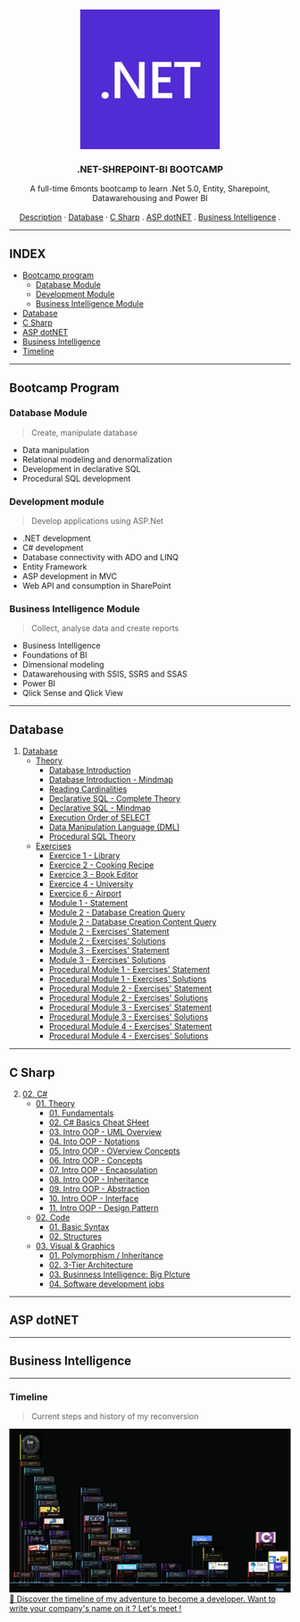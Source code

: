 
<!-- PROJECT LOGO -->
<br />
<p align="center">
  <a href="h./images/dotnet-logo.png">
    <img src="./images/dotnet-logo.png" alt="Logo" width="250" height=250">
  </a>

<h3 align="center">.NET-SHREPOINT-BI BOOTCAMP</h3>

  <p align="center">
    A full-time 6monts bootcamp to learn .Net 5.0, Entity,
    Sharepoint, Datawarehousing and Power BI
    <br />
    <br />
    <a href="#bootcamp-program">Description</a>
    ·
    <a href="#database">Database</a>
    ·
    <a href="#c-sharp">C Sharp</a>
    .
    <a href="#asp-dotnet">ASP dotNET</a>
    .
    <a href="#business-intelligence">Business Intelligence</a>
    .
  </p>

---

##  INDEX

-   [Bootcamp program](#bootcamp-program)
    -   [Database Module](#database-module)  
    -   [Development Module](#development-module)  
    -   [Business Intelligence Module](#business-intelligence-module)  
-   [Database](#Database)
-   [C Sharp](#c-sharp)
-   [ASP dotNET](#asp-dotnet)
-   [Business Intelligence](#business-intelligence)
-   [Timeline](#timeline)


---

##  Bootcamp Program

### Database Module
>   Create, manipulate database

-   Data manipulation
-   Relational modeling and denormalization 
-   Development in declarative SQL
-   Procedural SQL development

### Development module
>   Develop applications using ASP.Net 

-   .NET development
-   C# development
-   Database connectivity with ADO and LINQ
-   Entity Framework
-   ASP development in MVC
-   Web API and consumption in SharePoint

### Business Intelligence Module
>   Collect, analyse data and create reports

-   Business Intelligence
-   Foundations of BI
-   Dimensional modeling
-   Datawarehousing with SSIS, SSRS and SSAS
-   Power BI
-   Qlick Sense and Qlick View

---

##  Database

1.  [Database](https://github.com/nicode-io/ASP.NET_BI_Bootcamp/tree/main/01-Database)
    *   [Theory](https://github.com/nicode-io/ASP.NET_BI_Bootcamp/tree/main/01-Database/01-01_Theory)
        +   [Database Introduction](https://github.com/nicode-io/ASP.NET_BI_Bootcamp/blob/main/01-Database/01-01_Theory/01-01-01_Database%20introduction.pdf)
        +   [Database Introduction - Mindmap](https://github.com/nicode-io/ASP.NET_BI_Bootcamp/blob/main/01-Database/01-01_Theory/01-01-02_Database%20introduction%20-%20Mindmap.pdf)
        +   [Reading Cardinalities](https://github.com/nicode-io/ASP.NET_BI_Bootcamp/blob/main/01-Database/01-01_Theory/01-01-03_Reading%20cardinalities.pdf)
        +   [Declarative SQL - Complete Theory](https://github.com/nicode-io/ASP.NET_BI_Bootcamp/blob/main/01-Database/01-01_Theory/01-01-04_Declarative%20SQL%20-%20Complete%20theory.pdf)
        +   [Declarative SQL - Mindmap](https://github.com/nicode-io/ASP.NET_BI_Bootcamp/blob/main/01-Database/01-01_Theory/01-01-05_Declarative%20SQL%20-%20Mindmap.pdf)
        +   [Execution Order of SELECT](https://github.com/nicode-io/ASP.NET_BI_Bootcamp/blob/main/01-Database/01-01_Theory/01-01-06_Execution%20order%20of%20a%20SELECT.pdf)
        +   [Data Manipulation Language (DML)](https://github.com/nicode-io/ASP.NET_BI_Bootcamp/blob/main/01-Database/01-01_Theory/01-01-07_Data%20Manipulation%20Language%20(DML).pdf)
        +   [Procedural SQL Theory](https://github.com/nicode-io/ASP.NET_BI_Bootcamp/blob/main/01-Database/01-01_Theory/01-01-08_T-SQL_Procedural.pdf)
    *   [Exercises](https://github.com/nicode-io/ASP.NET_BI_Bootcamp/tree/main/01-Database/01-02_Exercices)
        +   [Exercice 1 - Library](https://github.com/nicode-io/ASP.NET_BI_Bootcamp/blob/main/01-Database/01-02_Exercises/01-02-01_Library.pdf)
        +   [Exercice 2 - Cooking Recipe](https://github.com/nicode-io/ASP.NET_BI_Bootcamp/blob/main/01-Database/01-02_Exercises/01-02-02_Cooking_recipe.pdf)
        +   [Exercice 3 - Book Editor](https://github.com/nicode-io/ASP.NET_BI_Bootcamp/blob/main/01-Database/01-02_Exercises/01-02-03_Booking_editor.pdf)
        +   [Exercice 4 - University](https://github.com/nicode-io/ASP.NET_BI_Bootcamp/blob/main/01-Database/01-02_Exercises/01-02-04_University.pdf)
        +   [Exercice 6 - Airport](https://github.com/nicode-io/ASP.NET_BI_Bootcamp/blob/main/01-Database/01-02_Exercises/01-02-05_Airport.pdf)
        +   [Module 1 - Statement](https://github.com/nicode-io/ASP.NET_BI_Bootcamp/blob/main/01-Database/01-02_Exercises/01-02-06_Module_1.pdf)
        +   [Module 2 - Database Creation Query](https://github.com/nicode-io/ASP.NET_BI_Bootcamp/blob/main/01-Database/01-02_Exercises/01-02-07_Creation%20DBSlide%20-%20Database.sql)
        +   [Module 2 - Database Creation Content Query](https://github.com/nicode-io/ASP.NET_BI_Bootcamp/blob/main/01-Database/01-02_Exercises/01-02-08_Creation%20DBSlide%20-%20Database_Content.sql)
        +   [Module 2 - Exercises' Statement](https://github.com/nicode-io/ASP.NET_BI_Bootcamp/blob/main/01-Database/01-02_Exercises/01-02-09_Module_2_Statement.pdf)
        +   [Module 2 - Exercises' Solutions](https://github.com/nicode-io/ASP.NET_BI_Bootcamp/blob/main/01-Database/01-02_Exercises/01-02-10_Module_2_Solutions.sql)
        +   [Module 3 - Exercises' Statement](https://github.com/nicode-io/ASP.NET_BI_Bootcamp/blob/main/01-Database/01-02_Exercises/01-02-11_Module_3_Statement.pdf)
        +   [Module 3 - Exercises' Solutions](https://github.com/nicode-io/ASP.NET_BI_Bootcamp/blob/main/01-Database/01-02_Exercises/01-02-12_Module_3_Solutions.sql)
        +   [Procedural Module 1 - Exercises' Statement](https://github.com/nicode-io/ASP.NET_BI_Bootcamp/blob/main/01-Database/01-02_Exercises/01-02-13_Procadural_Module_1_Statement.pdf)
        +   [Procedural Module 1 - Exercises' Solutions](https://github.com/nicode-io/ASP.NET_BI_Bootcamp/blob/main/01-Database/01-02_Exercises/01-02-14_Procedural_Module_1_Solutions.sql)
        +   [Procedural Module 2 - Exercises' Statement](https://github.com/nicode-io/ASP.NET_BI_Bootcamp/blob/main/01-Database/01-02_Exercises/01-02-15_Procedural_Module_2_Statement.pdf)
        +   [Procedural Module 2 - Exercises' Solutions](https://github.com/nicode-io/ASP.NET_BI_Bootcamp/blob/main/01-Database/01-02_Exercises/01-02-16_Procedural_Modue_2_Solutions.sql)
        +   [Procedural Module 3 - Exercises' Statement](https://github.com/nicode-io/ASP.NET_BI_Bootcamp/blob/main/01-Database/01-02_Exercises/01-02-17_Procedural_Module3_Statement.pdf)
        +   [Procedural Module 3 - Exercises' Solutions](https://github.com/nicode-io/ASP.NET_BI_Bootcamp/blob/main/01-Database/01-02_Exercises/01-02-18_Procedural_Module_3_Solutions.sql)
        +   [Procedural Module 4 - Exercises' Statement](https://github.com/nicode-io/ASP.NET_BI_Bootcamp/blob/main/01-Database/01-02_Exercises/01-02-19_Procedural_Module_4_Statement.pdf)
        +   [Procedural Module 4 - Exercises' Solutions](https://github.com/nicode-io/ASP.NET_BI_Bootcamp/blob/main/01-Database/01-02_Exercises/01-02-20_Procedural_Module_4_Solutions.sql)
    
---

##  C Sharp

2.  [02. C#](https://github.com/nicode-io/ASP.NET_BI_Bootcamp/tree/main/02-C_Sharp)
    *   [01. Theory](https://github.com/nicode-io/ASP.NET_BI_Bootcamp/tree/main/02-C_Sharp/02-01_Theory)
        +   [01. Fundamentals](https://github.com/nicode-io/ASP.NET_BI_Bootcamp/blob/main/02-C_Sharp/02-01_Theory/02-01-01_C%23_Fundamentals.pdf)
        +   [02. C# Basics Cheat SHeet](https://github.com/nicode-io/ASP.NET_BI_Bootcamp/blob/main/02-C_Sharp/02-01_Theory/02-01-02_CSharpCheatSheet_V2.2-1.pdf)
        +   [03. Intro OOP - UML Overview](https://github.com/nicode-io/ASP.NET_BI_Bootcamp/blob/main/02-C_Sharp/02-01_Theory/02-01-03_Intro_OOP-UML_overview.pdf)
        +   [04. Into OOP - Notations](https://github.com/nicode-io/ASP.NET_BI_Bootcamp/blob/main/02-C_Sharp/02-01_Theory/02-01-04_Intro_OOP-Notations.pdf)
        +   [05. Intro OOP - OVerview Concepts](https://github.com/nicode-io/ASP.NET_BI_Bootcamp/blob/main/02-C_Sharp/02-01_Theory/02-01-05_Intro_OOP-Overview_concepts.pdf)
        +   [06. Intro OOP - Concepts](https://github.com/nicode-io/ASP.NET_BI_Bootcamp/blob/main/02-C_Sharp/02-01_Theory/02-01-06_Intro_OOP-Concepts.pdf)
        +   [07. Intro OOP - Encapsulation](https://github.com/nicode-io/ASP.NET_BI_Bootcamp/blob/main/02-C_Sharp/02-01_Theory/02-01-07_Intro_OOP-Encapsulation.pdf)
        +   [08. Intro OOP - Inheritance](https://github.com/nicode-io/ASP.NET_BI_Bootcamp/blob/main/02-C_Sharp/02-01_Theory/02-01-08_Intro_OOP-Inheritance.pdf)
        +   [09. Intro OOP - Abstraction](https://github.com/nicode-io/ASP.NET_BI_Bootcamp/blob/main/02-C_Sharp/02-01_Theory/02-01-09_Intro_OOP-Abstraction.pdf)
        +   [10. Intro OOP - Interface](https://github.com/nicode-io/ASP.NET_BI_Bootcamp/blob/main/02-C_Sharp/02-01_Theory/02-01-10_Intro_OOP-Interface.pdf)
        +   [11. Intro OOP - Design Pattern](https://github.com/nicode-io/ASP.NET_BI_Bootcamp/blob/main/02-C_Sharp/02-01_Theory/02-01-11_Intro_OOP-Design_pattern.pdf)
    *   [02. Code](https://github.com/nicode-io/ASP.NET_BI_Bootcamp/tree/main/02-C_Sharp/02-02_Code)
        +   [01. Basic Syntax](https://github.com/nicode-io/ASP.NET_BI_Bootcamp/tree/main/02-C_Sharp/02-02_Code/02-02-01_Basic_Syntax_Algo/02-02-01_Basic_Syntax_Algo)
        +   [02. Structures](https://github.com/nicode-io/ASP.NET_BI_Bootcamp/tree/main/02-C_Sharp/02-02_Code/02-02-02_Structures/02-02-02_Structures)
	*   [03. Visual & Graphics](https://github.com/nicode-io/ASP.NET_BI_Bootcamp/tree/main/02-C_Sharp/02-03_Visuals_Graphics)
        +   [01. Polymorphism / Inheritance](https://github.com/nicode-io/ASP.NET_BI_Bootcamp/blob/main/02-C_Sharp/02-03_Visuals_Graphics/02-03-01_Polymorphism-Inheritance.png)
        +   [02. 3-Tier Architecture](https://github.com/nicode-io/ASP.NET_BI_Bootcamp/blob/main/02-C_Sharp/02-03_Visuals_Graphics/02-03-02_3-Tier_Architecture.png)
        +   [03. Businness Intelligence: Big PIcture](https://github.com/nicode-io/ASP.NET_BI_Bootcamp/blob/main/02-C_Sharp/02-03_Visuals_Graphics/02-03-03_BI_Big_Picture.png)
        +   [04. Software development jobs](https://github.com/nicode-io/ASP.NET_BI_Bootcamp/blob/main/02-C_Sharp/02-03_Visuals_Graphics/02-03-04_Software_Roles.png)

---

##  ASP dotNET



---

##  Business Intelligence




---

### Timeline
> Current steps and history of my reconversion

![Timeline](images/Timeline-21-04-05.png "Reconversion Timeline")
[:calendar: Discover the timeline of my adventure to become a developer. Want to write your company's name on it ? Let's meet !](https://timelines.gitkraken.com/timeline/2e12cc334eb0406b84bf7a6339e666c4?range=2020-05-26_2021-08-02)

